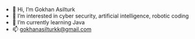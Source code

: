 - 👋 Hi, I’m Gokhan Asilturk
- 👀 I’m interested in cyber security, artificial intelligence, robotic coding
- 🌱 I’m currently learning Java
- 📫 gokhanasilturkk@gmail.com


